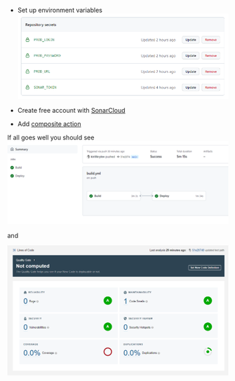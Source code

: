 
- Set up environment variables
![Environment variables](Images/env_varriables.png)

- Create free account with [SonarCloud](https://sonarcloud.io/)

- Add [composite action][composite-action]

If all goes well you should see
![result](Images/result.png)

and


![result](Images/sonar.png)

[composite-action]:https://docs.github.com/en/actions/creating-actions/creating-a-composite-action